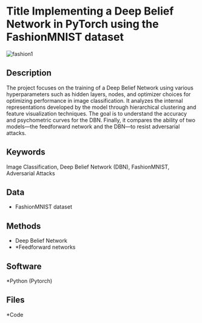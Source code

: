 # Title Implementing a Deep Belief Network in PyTorch using the FashionMNIST dataset
![fashion1](https://github.com/alecruces/cognition_and_computation/assets/67338986/627279a5-c2d2-404c-bd22-676a9d3ca0cc)

##  Description 
The project focuses on the training of a Deep Belief Network using various hyperparameters such as hidden layers, nodes, and optimizer choices for optimizing performance in image classification. It analyzes the internal representations developed by the model through hierarchical clustering and feature visualization techniques. The goal is to understand the accuracy and psychometric curves for the DBN. Finally, it compares the ability of two models—the feedforward network and the DBN—to resist adversarial attacks.

##  Keywords
Image Classification, Deep Belief Network (DBN), FashionMNIST, Adversarial Attacks

##  Data 
* FashionMNIST dataset

## Methods  
* Deep Belief Network
* *Feedforward networks

## Software 
*Python (Pytorch)

## Files  
*Code


